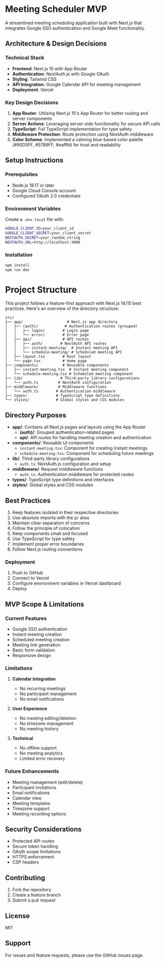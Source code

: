 # Meeting Scheduler MVP

A streamlined meeting scheduling application built with Next.js that integrates Google SSO authentication and Google Meet functionality.

## Architecture & Design Decisions

### Technical Stack
- **Frontend**: Next.js 15 with App Router
- **Authentication**: NextAuth.js with Google OAuth
- **Styling**: Tailwind CSS
- **API Integration**: Google Calendar API for meeting management
- **Deployment**: Vercel

### Key Design Decisions
1. **App Router**: Utilizing Next.js 15's App Router for better routing and server components
2. **Server Actions**: Leveraging server-side functionality for secure API calls
3. **TypeScript**: Full TypeScript implementation for type safety
4. **Middleware Protection**: Route protection using NextAuth middleware
5. **Color Scheme**: Implemented a calming blue-based color palette (#90D5FF, #57B9FF, #eafffd) for trust and readability

## Setup Instructions

### Prerequisites
- Node.js 18.17 or later
- Google Cloud Console account
- Configured OAuth 2.0 credentials

### Environment Variables
Create a `.env.local` file with:
```bash
GOOGLE_CLIENT_ID=your_client_id
GOOGLE_CLIENT_SECRET=your_client_secret
NEXTAUTH_SECRET=your_random_string
NEXTAUTH_URL=http://localhost:3000
```

### Installation
```bash
npm install
npm run dev
```

# Project Structure

This project follows a feature-first approach with Next.js 14/15 best practices. Here's an overview of the directory structure:

```
src/
├── app/                    # Next.js app directory
│   ├── (auth)/            # Authentication routes (grouped)
│   │   ├── login/        # Login page
│   │   └── error/        # Error page
│   ├── api/              # API routes
│   │   ├── auth/        # NextAuth API routes
│   │   ├── instant-meeting/  # Instant meeting API
│   │   └── schedule-meeting/ # Scheduled meeting API
│   ├── layout.tsx        # Root layout
│   └── page.tsx          # Home page
├── components/           # Reusable components
│   ├── instant-meeting.tsx  # Instant meeting component
│   └── schedule-meeting.tsx # Scheduled meeting component
├── lib/                 # Third-party library configurations
│   └── auth.ts         # NextAuth configuration
├── middleware/         # Middleware functions
│   └── auth.ts        # Authentication middleware
├── types/             # TypeScript type definitions
└── styles/            # Global styles and CSS modules
```

## Directory Purposes

- **app/**: Contains all Next.js pages and layouts using the App Router
  - **(auth)/**: Grouped authentication-related pages
  - **api/**: API routes for handling meeting creation and authentication
- **components/**: Reusable UI components
  - `instant-meeting.tsx`: Component for creating instant meetings
  - `schedule-meeting.tsx`: Component for scheduling future meetings
- **lib/**: Third-party library configurations
  - `auth.ts`: NextAuth.js configuration and setup
- **middleware/**: Request middleware functions
  - `auth.ts`: Authentication middleware for protected routes
- **types/**: TypeScript type definitions and interfaces
- **styles/**: Global styles and CSS modules

## Best Practices

1. Keep features isolated in their respective directories
2. Use absolute imports with the `@/` alias
3. Maintain clear separation of concerns
4. Follow the principle of colocation
5. Keep components small and focused
6. Use TypeScript for type safety
7. Implement proper error boundaries
8. Follow Next.js routing conventions

### Deployment
1. Push to GitHub
2. Connect to Vercel
3. Configure environment variables in Vercel dashboard
4. Deploy

## MVP Scope & Limitations

### Current Features
- Google SSO authentication
- Instant meeting creation
- Scheduled meeting creation
- Meeting link generation
- Basic form validation
- Responsive design

### Limitations
1. **Calendar Integration**
   - No recurring meetings
   - No participant management
   - No email notifications

2. **User Experience**
   - No meeting editing/deletion
   - No timezone management
   - No meeting history

3. **Technical**
   - No offline support
   - No meeting analytics
   - Limited error recovery

### Future Enhancements
- Meeting management (edit/delete)
- Participant invitations
- Email notifications
- Calendar view
- Meeting templates
- Timezone support
- Meeting recording options

## Security Considerations
- Protected API routes
- Secure token handling
- OAuth scope limitations
- HTTPS enforcement
- CSP headers

## Contributing
1. Fork the repository
2. Create a feature branch
3. Submit a pull request

## License
MIT

## Support
For issues and feature requests, please use the GitHub issues page.
